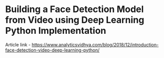 # Building a Face Detection Model from Video using Deep Learning Python Implementation

Article link - https://www.analyticsvidhya.com/blog/2018/12/introduction-face-detection-video-deep-learning-python/
